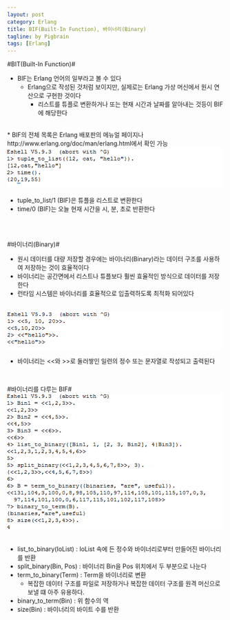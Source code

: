```yaml
---
layout: post
category: Erlang
title: BIF(Built-In Function), 바이너리(Binary)
tagline: by Pigbrain
tags: [Erlang]
---
```


<!--more-->

#BIT(Built-In Function)#  
* BIF는 Erlang 언어의 일부라고 볼 수 있다
	* Erlang으로 작성된 것처럼 보이지만, 실제로는 Erlang 가상 머신에서 원시 연산으로 구현한 것이다
		* 리스트를 튜플로 변환하거나 또는 현재 시간과 날짜를 알아내는 것등이 BIF에 해당한다  
<br>
* BIF의 전체 목록은 Erlang 배포판의 메뉴얼 페이지나 http://www.erlang.org/doc/man/erlang.html에서 확인 가능  
<br>
<img src="/assets/themes/Snail/img/Erlang/BIT/bit-1.png" alt="">  
<br>  

* tuple_to_list/1 (BIF)은 튜플을 리스트로 변환한다  
* time/0 (BIF)는 오늘 현재 시간을 시, 분, 초로 반환한다  
<br>  
<br>

#바이너리(Binary)#  
* 원시 데이터를 대량 저장할 경우에는 바이너리(Binary)라는 데이터 구조를 사용하여 저장하는 것이 효율적이다  
* 바이너리는 공간면에서 리스트나 튜플보다 훨씬 효율적인 방식으로 데이터를 저장한다  
* 런타임 시스템은 바이너리를 효율적으로 입출력하도록 최적화 되어있다
<br>  
<img src="/assets/themes/Snail/img/Erlang/BIT/bit-2.png" alt="">  
<br>

* 바이너리는 <<와 >>로 둘러쌓인 일련의 정수 또는 문자열로 작성되고 출력된다
<br>  

#바이너리를 다루는 BIF#
<img src="/assets/themes/Snail/img/Erlang/BIT/bit-3.png" alt="">  
<br>

* list_to_binary(IoList) : IoList 속에 든 정수와 바이너리로부터 만들어진 바이너리를 반환  
* split_binary(Bin, Pos) : 바이너리 Bin을 Pos 위치에서 두 부분으로 나눈다
* term_to_binary(Term) : Term을 바이너리로 변환
	* 복잡한 데이터  구조를 파일로 저장하거나 복잡한 데이터 구조를 원격 머신으로 보낼 떄 아주 유용하다.
* binary_to_term(Bin) : 위 함수의 역  
* size(Bin) : 바이너리의 바이트 수를 반환